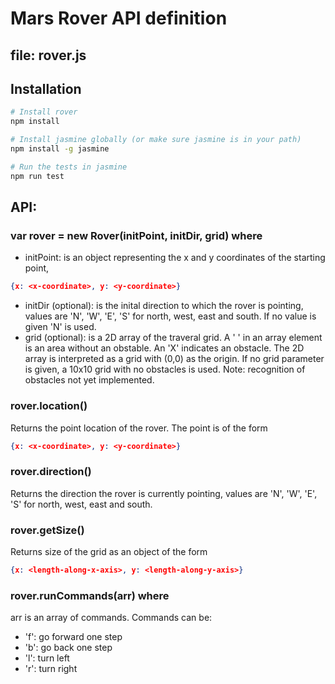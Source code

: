 # Mars Rover API definition

## file: rover.js

## Installation
```sh
# Install rover
npm install

# Install jasmine globally (or make sure jasmine is in your path)
npm install -g jasmine

# Run the tests in jasmine
npm run test
```

## API:
### var rover = new Rover(initPoint, initDir, grid) where
* initPoint: is an object representing the x and y coordinates of the starting point,
```json
{x: <x-coordinate>, y: <y-coordinate>}
```

* initDir (optional): is the inital direction to which the rover is pointing, values are 'N', 'W', 'E', 'S' for north, west, east and south. If no value is given 'N' is used.
* grid (optional): is a 2D array of the traveral grid. A ' ' in an array element is an area without an obstable. An 'X' indicates an obstacle.  The 2D array is interpreted as a grid with (0,0) as the origin. If no grid parameter is given, a 10x10 grid with no obstacles is used.
Note: recognition of obstacles not yet implemented.

### rover.location()
Returns the point location of the rover. The point is of the form
```json
{x: <x-coordinate>, y: <y-coordinate>}
```
### rover.direction()
Returns the direction the rover is currently pointing, values are 'N', 'W', 'E', 'S' for north, west, east and south.

### rover.getSize()
Returns size of the grid as an object of the form
```json
{x: <length-along-x-axis>, y: <length-along-y-axis>}
```

### rover.runCommands(arr) where
arr is an array of commands. Commands can be:
* 'f': go forward one step
* 'b': go back one step
* 'l': turn left
* 'r': turn right






